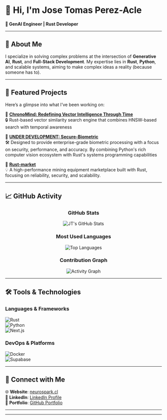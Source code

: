 # 👋 Hi, I'm Jose Tomas Perez-Acle  

**🌟 GenAI Engineer | Rust Developer**   

---

## 🚀 About Me  
I specialize in solving complex problems at the intersection of **Generative AI**, **Rust**, and **Full-Stack Development**. My expertise lies in **Rust**, **Python**, and scalable systems, aiming to make complex ideas a reality (because someone has to).

---

## 🌌 Featured Projects  
Here’s a glimpse into what I’ve been working on:  

🎯 **[ChronoMind: Redefining Vector Intelligence Through Time](https://github.com/JtPerez-Acle/chrono-mind)**  
🔒 Rust-based vector similarity search engine that combines HNSW-based search with temporal awareness  

🎯 **[UNDER DEVELOPMENT: Secure-Biometric](https://github.com/JtPerez-Acle/secure-biometric)**  
🛠️ Designed to provide enterprise-grade biometric processing with a focus on security, performance, and accuracy. By combining Python's rich computer vision ecosystem with Rust's systems programming capabilities 

🎯 **[Rust-market](https://github.com/JtPerez-Acle/rust_market)**  
💡 A high-performance mining equipment marketplace built with Rust, focusing on reliability, security, and scalability. 

---

## 📈 GitHub Activity

<div align="center">

### GitHub Stats
![JT's GitHub Stats](https://github-readme-stats.vercel.app/api?username=JtPerez-Acle&show_icons=true&hide_rank=true&theme=dark)

### Most Used Languages
![Top Languages](https://github-readme-stats.vercel.app/api/top-langs/?username=JtPerez-Acle&layout=pie&theme=dark)

### Contribution Graph
![Activity Graph](https://github-readme-activity-graph.vercel.app/graph?username=JtPerez-Acle&theme=react-dark)

</div>

---

## 🛠️ Tools & Technologies  

### **Languages & Frameworks**  
![Rust](https://img.shields.io/badge/-Rust-000?&logo=rust&logoColor=white)  
![Python](https://img.shields.io/badge/-Python-000?&logo=python&logoColor=yellow)  
![Next.js](https://img.shields.io/badge/-Next.js-000?&logo=next.js&logoColor=white)   

### **DevOps & Platforms**  
![Docker](https://img.shields.io/badge/-Docker-000?&logo=docker&logoColor=white)  
![Supabase](https://img.shields.io/badge/-Supabase-000?&logo=supabase&logoColor=green)  

---

## 🔗 Connect with Me  
🌐 **Website**: [neurospark.cl](https://neurospark.cl)  
💼 **LinkedIn**: [LinkedIn Profile](https://www.linkedin.com/in/jose-tomas-perez-acle-833a761b9/)  
📂 **Portfolio**: [GitHub Portfolio](https://github.com/JtPerez-Acle)  

---

****
